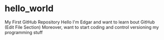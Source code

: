 # hello_world
My First GitHub Repository
Hello I'm Edgar and want to learn bout GitHub (Edit File Section) 
Moreover, want to start coding and control versioning my programming stuff
